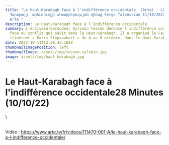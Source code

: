 ```yaml
---
title: "Le Haut-Karabagh face à l'indifférence occidentale  (Arte) - Լեռնային
  Ղարաբաղը` արեւմուտքի անտարբերության դիմաց Serge Tateossian 11/10/2022 Source
  Arte "
description: Le Haut-Karabagh face à l'indifférence occidentale
summary: L'écrivain-baroudeur Sylvain Tesson dénonce l’indifférence occidentale
  face au conflit qui sévit dans le Haut-Karabagh. Il a organisé le Festival
  itinérant « Paris-Stepanakert » du 4 au 8 octobre, dans le Haut-Karabagh et à
date: 2022-10-11T12:20:43.165Z
thumbnailImagePosition: left
thumbnailImage: assets/img/tesson-sylvain.jpg
image: assets/img/haut-karabagh.jpg
---
```

<!--StartFragment-->

# Le Haut-Karabagh face à l'indifférence occidentale28 Minutes (10/10/22)

<!--EndFragment-->\
\
V﻿idéo : https://www.arte.tv/fr/videos/111470-001-A/le-haut-karabagh-face-a-l-indifference-occidentale/